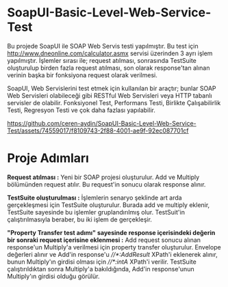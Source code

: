 # SoapUI-Basic-Level-Web-Service-Test

Bu projede SoapUI ile SOAP Web Servis testi yapılmıştır. Bu test için http://www.dneonline.com/calculator.asmx servisi üzerinden 3 ayrı işlem yapılmıştır. İşlemler sırası ile; request atılması, sonrasında TestSuite oluşturulup birden fazla request atılması, son olarak response'tan alınan verinin başka bir fonksiyona request olarak verilmesi.

SoapUI, Web Servislerini test etmek için kullanılan bir araçtır; bunlar SOAP Web Servisleri olabileceği gibi RESTful Web Servisleri veya HTTP tabanlı servisler de olabilir. Fonksiyonel Test, Performans Testi, Birlikte Çalışabilirlik Testi, Regresyon Testi ve çok daha fazlası yapılabilir.



https://github.com/ceren-aydin/SoapUI-Basic-Level-Web-Service-Test/assets/74559017/f8109743-2f88-4001-ae9f-92ec087701cf



# Proje Adımları

**Request atılması :** Yeni bir SOAP projesi oluşturulur. Add ve Multiply bölümünden request atılır. Bu request'in sonucu olarak response alınır.

**TestSuite oluşturulması :** İşlemlerin senaryo şeklinde art arda gerçekleşmesi için TestSuite oluşturulur. Burada add ve multiply eklenir, TestSuite sayesinde bu işlemler gruplandırılmış olur. TestSuit'in çalıştırılmasıyla beraber, bu iki işlem de gerçekleşir.

**"Property Transfer test adımı" sayesinde response içerisindeki değerin bir sonraki request içerisine eklenmesi :** Add request sonucu alınan response'un Multiply'a verilmesi için property transfer oluşturulur. Envelope değerleri alınır ve Add'in response'u _//*:AddResult_ XPath'i eklenerek alınır, bunun Multiply'ın girdisi olması için _//*:intA_ XPath'i verilir. TestSuite çalıştırıldıktan sonra Multiply'a bakıldığında, Add'in response'unun Multiply'ın girdisi olduğu görülür.
